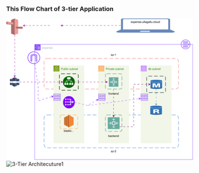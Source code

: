 ### This Flow Chart of 3-tier Application
![3-Tier Architecture](hello.drawio.svg)
![3-Tier Architecuture1](3-tier.draw.io)